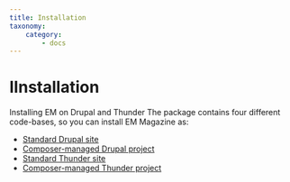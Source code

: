 ```yaml
---
title: Installation
taxonomy:
    category:
        - docs
---
```


# IInstallation 

Installing EM on Drupal and Thunder
The package contains four different code-bases, so you can install EM Magazine as:

- [Standard Drupal site](/installation/quick-installation)
- [Composer-managed Drupal project](/installation/install-em-as-composer-managed-drupal-project)
- [Standard Thunder site](/installation/installing-em-on-thunder)
- [Composer-managed Thunder project](/installation/install-em-as-composer-managed-thunder-project)